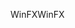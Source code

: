 <span data-ttu-id="ae2b9-101">WinFX</span><span class="sxs-lookup"><span data-stu-id="ae2b9-101">WinFX</span></span>